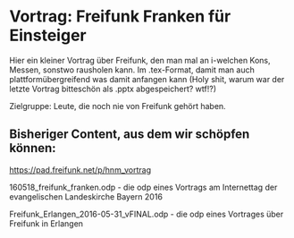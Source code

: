 # Vortrag: Freifunk Franken für Einsteiger

Hier ein kleiner Vortrag über Freifunk, den man mal an i-welchen Kons, Messen, sonstwo rausholen kann. Im .tex-Format, damit man auch plattformübergreifend was damit anfangen kann (Holy shit, warum war der letzte Vortrag bitteschön als .pptx abgespeichert? wtf!?)

Zielgruppe: Leute, die noch nie von Freifunk gehört haben.

## Bisheriger Content, aus dem wir schöpfen können:

https://pad.freifunk.net/p/hnm_vortrag

160518_freifunk_franken.odp - die odp eines Vortrags am Internettag der evangelischen Landeskirche Bayern 2016

Freifunk_Erlangen_2016-05-31_vFINAL.odp - die odp eines Vortrages über Freifunk in Erlangen

